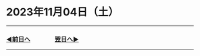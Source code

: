# 2023年11月04日（土）

---

### [◀️前日へ](https://github.com/yuasys/chatty-journal/blob/main/2023/11/2023-11-03.md)&emsp;&emsp;&emsp;&emsp;[翌日へ▶️](https://github.com/yuasys/chatty-journal/blob/main/2023/11/2023-11-05.md)

---
